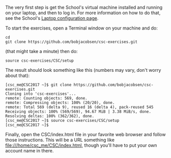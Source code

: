 The very first step is get the School's virtual machine installed and running on your laptop, and then to log in.
For more information on how to do that, see the School's [Laptop configuration page](https://indico.cern.ch/event/581756/page/9650-laptop-configuration).

To start the exercises, open a Terminal window on your machine and do:

    cd
    git clone https://github.com/bobjacobsen/csc-exercises.git

(that might take a minute) then do:

    source csc-exercises/CSC/setup

The result should look something like this (numbers may vary, don't worry about that):
```
[csc_me@CSC2017 ~]$ git clone https://github.com/bobjacobsen/csc-exercises.git
Cloning into 'csc-exercises'...
remote: Counting objects: 569, done.
remote: Compressing objects: 100% (20/20), done.
remote: Total 569 (delta 9), reused 16 (delta 4), pack-reused 545
Receiving objects: 100% (569/569), 94.67 MiB | 3.38 MiB/s, done.
Resolving deltas: 100% (362/362), done.
[csc_me@CSC2017 ~]$ source csc-exercises/CSC/setup
[csc_me@CSC2017 ~]$ 
```

Finally, open the CSC/index.html file in your favorite web browser and follow those instructions.
This will be a URL something like [file:///home/csc_me/CSC/index.html](file:///home/csc_me/CSC/index.html), though you'll have to put your own account name in there.
